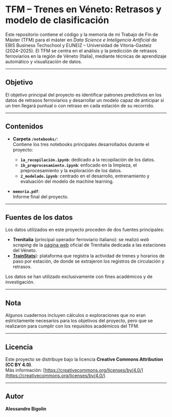 # TFM – Trenes en Véneto: Retrasos y modelo de clasificación
Este repositorio contiene el código y la memoria de mi Trabajo de Fin de Máster (TFM) para el máster en *Data Science e Inteligencia Artificial* de EBIS Business Techschool y EUNEIZ – Universidad de Vitoria-Gasteiz (2024–2025).
El TFM se centra en el análisis y la predicción de retrasos ferroviarios en la región de Véneto (Italia), mediante técnicas de aprendizaje automático y visualización de datos.

---

## Objetivo

El objetivo principal del proyecto es identificar patrones predictivos en los datos de retrasos ferroviarios y desarrollar un modelo capaz de anticipar si un tren llegará puntual o con retraso en cada estación de su recorrido.

---

## Contenidos

- **Carpeta `/notebooks/`**:  
  Contiene los tres notebooks principales desarrollados durante el proyecto:
  - **`1a_recopilación.ipynb`**: dedicado a la recopilación de los datos.
  - **`1b_preprocesamiento.ipynb`**: enfocado en la limpieza, el preprocesamiento y la exploración de los datos.
  - **`2_modelado.ipynb`**: centrado en el desarrollo, entrenamiento y evaluación del modelo de machine learning.

- **`memoria.pdf`**:  
  Informe final del proyecto.

---

## Fuentes de los datos

Los datos utilizados en este proyecto proceden de dos fuentes principales:  
- **Trenitalia** (principal operador ferroviario italiano): se realizó *web scraping* de la [página web](https://www.trenitalia.com/it/regionale/veneto/stazioni-servite-da-trenitalia-veneto.html) oficial de Trenitalia dedicada a las estaciones del Véneto.  
- [**TrainStats**](https://trainstats.altervista.org)): plataforma que registra la actividad de trenes y horarios de paso por estación, de donde se extrajeron los registros de circulación y retrasos.  

Los datos se han utilizado exclusivamente con fines académicos y de investigación.

---

## Nota

Algunos cuadernos incluyen cálculos o exploraciones que no eran estrictamente necesarios para los objetivos del proyecto, pero que se realizaron para cumplir con los requisitos académicos del TFM. 

---
## Licencia

Este proyecto se distribuye bajo la licencia **Creative Commons Attribution (CC BY 4.0)**.  
Más información: [https://creativecommons.org/licenses/by/4.0/](https://creativecommons.org/licenses/by/4.0/)

---

## Autor

**Alessandro Bigolin** 
